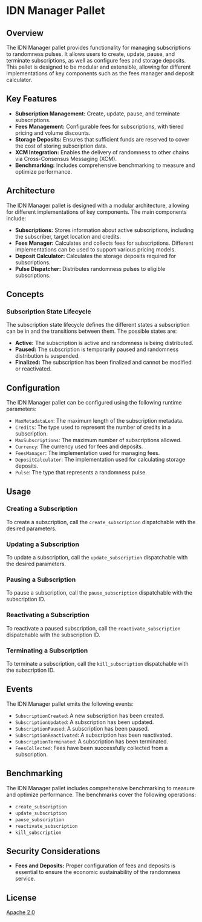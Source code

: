 # IDN Manager Pallet

## Overview

The IDN Manager pallet provides functionality for managing subscriptions to randomness pulses. It allows users to create, update, pause, and terminate subscriptions, as well as configure fees and storage deposits. This pallet is designed to be modular and extensible, allowing for different implementations of key components such as the fees manager and deposit calculator.

## Key Features

- **Subscription Management:** Create, update, pause, and terminate subscriptions.
- **Fees Management:** Configurable fees for subscriptions, with tiered pricing and volume discounts.
- **Storage Deposits:** Ensures that sufficient funds are reserved to cover the cost of storing subscription data.
- **XCM Integration:** Enables the delivery of randomness to other chains via Cross-Consensus Messaging (XCM).
- **Benchmarking:** Includes comprehensive benchmarking to measure and optimize performance.

## Architecture
 
The IDN Manager pallet is designed with a modular architecture, allowing for different implementations of key components. The main components include:

- **Subscriptions:** Stores information about active subscriptions, including the subscriber, target location and credits.
- **Fees Manager:** Calculates and collects fees for subscriptions. Different implementations can be used to support various pricing models.
- **Deposit Calculator:** Calculates the storage deposits required for subscriptions.
- **Pulse Dispatcher:** Distributes randomness pulses to eligible subscriptions.

## Concepts

### Subscription State Lifecycle

The subscription state lifecycle defines the different states a subscription can be in and the transitions between them. The possible states are:

- **Active:** The subscription is active and randomness is being distributed.
- **Paused:** The subscription is temporarily paused and randomness distribution is suspended.
- **Finalized:** The subscription has been finalized and cannot be modified or reactivated.

## Configuration

The IDN Manager pallet can be configured using the following runtime parameters:

- `MaxMetadataLen`: The maximum length of the subscription metadata.
- `Credits`: The type used to represent the number of credits in a subscription.
- `MaxSubscriptions`: The maximum number of subscriptions allowed.
- `Currency`: The currency used for fees and deposits.
- `FeesManager`: The implementation used for managing fees.
- `DepositCalculator`: The implementation used for calculating storage deposits.
- `Pulse`: The type that represents a randomness pulse.

## Usage

### Creating a Subscription

To create a subscription, call the `create_subscription` dispatchable with the desired parameters.

### Updating a Subscription

To update a subscription, call the `update_subscription` dispatchable with the desired parameters.

### Pausing a Subscription

To pause a subscription, call the `pause_subscription` dispatchable with the subscription ID.

### Reactivating a Subscription

To reactivate a paused subscription, call the `reactivate_subscription` dispatchable with the subscription ID.

### Terminating a Subscription

To terminate a subscription, call the `kill_subscription` dispatchable with the subscription ID.

## Events

The IDN Manager pallet emits the following events:

- `SubscriptionCreated`: A new subscription has been created.
- `SubscriptionUpdated`: A subscription has been updated.
- `SubscriptionPaused`: A subscription has been paused.
- `SubscriptionReactivated`: A subscription has been reactivated.
- `SubscriptionTerminated`: A subscription has been terminated.
- `FeesCollected`: Fees have been successfully collected from a subscription.

## Benchmarking

The IDN Manager pallet includes comprehensive benchmarking to measure and optimize performance. The benchmarks cover the following operations:

- `create_subscription`
- `update_subscription`
- `pause_subscription`
- `reactivate_subscription`
- `kill_subscription`

## Security Considerations

- **Fees and Deposits:** Proper configuration of fees and deposits is essential to ensure the economic sustainability of the randomness service.

## License

[Apache 2.0](../../LICENSE)
